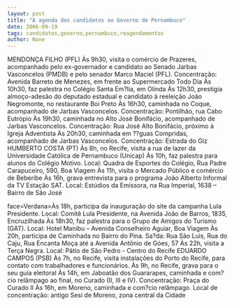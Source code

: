 ```yaml
---
layout: post
title: "A agenda dos candidatos ao Governo de Pernambuco"
date: 2006-09-19
tags: candidatos,governo,pernambuco,reagendamentos
author: None
---
```


MENDONÇA FILHO (PFL)
Às 9h30, visita o comércio de Prazeres, acompanhado pelo ex-governador e candidato ao Senado Jarbas Vasconcelos (PMDB) e pelo senador Marco Maciel (PFL). Concentração: Avenida Barreto de Menezes, em frente ao Supermercado Todo Dia 
Às 10h30, faz palestra no Colégio Santa Em?lia, em Olinda
Às 12h30, prestigia almoço-adesão do deputado estadual e candidato à reeleição João Negromonte, no restaurante Boi Preto 
Às 16h30, caminhada no Coque, acompanhado de Jarbas Vasconcelos. Concentração: Pontilhão, rua Cabo Eutrópio
Às 19h30, caminhada no Alto José Bonifácio, acompanhado de Jarbas Vasconcelos. Concentração: Rua José Alto Bonifácio, próximo à Igreja Adventista
Às 20h30, caminhada em ??guas Compridas, acompanhado de Jarbas Vasconcelos. Concentração: Estrada do Giz 
HUMBERTO COSTA (PT)
Às 8h, no Recife, visita a rua de lazer da Universidade Católica de Pernambuco (Unicap) 
Às 10h, faz palestra para alunos do Colégio Motivo. Local: Quadra de Esportes do Colégio, Rua Padre Carapuceiro, 590, Boa Viagem 
Às 11h, visita o Mercado Público e comércio de Beberibe 
Às 16h, grava entrevista para o programa João Alberto Informal da TV Estação SAT. Local: Estúdios da Emissora, na Rua Imperial, 1638 – Bairro de São José 

 face=Verdana>Às 18h, participa da inauguração do site da campanha Lula Presidente. Local: Comitê Lula Presidente, na Avenida João de Barros, 1835, Encruzilhada 
Às 18h30, faz palestra para o Grupo de Amigos do Turismo (GAT). Local: Hotel Manibu – Avenida Conselheiro Aguiar, Boa Viagem 
Às 20h, participa de Caminhada no Bairro do Pina. Sa?da: Rua São Luis, Rua do Caju, Rua Encanta Moça até a Avenida Antônio de Góes, 57 
Às 22h, visita a Terça Negra. Local: Pátio de São Pedro - Centro do Recife
EDUARDO CAMPOS (PSB)
Às 7h, no Recife, visita instalações do Porto do Recife, para contato com trabalhadores e funcionários. 
Às 9h, no Recife, grava para o seu guia eleitoral 
Às 14h, em Jaboatão dos Guararapes, caminhada e com?cio relâmpago ao final, no Curado (II, III e IV). Concentração: Praça do Curado II
Às 16h, em Moreno, caminhada e com?cio relâmpago. Local de concentração: antigo Sesi de Moreno, zona central da Cidade 